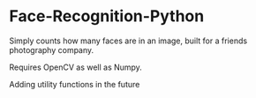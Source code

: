 # Face-Recognition-Python
Simply counts how many faces are in an image, built for a friends photography company.

Requires OpenCV as well as Numpy.

Adding utility functions in the future
